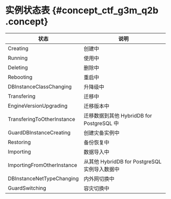 # 实例状态表 {#concept_ctf_g3m_q2b .concept}

|状态|说明|
|--|--|
|Creating|创建中|
|Running|使用中|
|Deleting|删除中|
|Rebooting|重启中|
|DBInstanceClassChanging|升降级中|
|Transfering|迁移中|
|EngineVersionUpgrading|迁移版本中|
|TransferingToOtherInstance|迁移数据到其他 HybridDB for PostgreSQL 中|
|GuardDBInstanceCreating|创建灾备实例中|
|Restoring|备份恢复中|
|Importing|数据导入中|
|ImportingFromOtherInstance|从其他 HybridDB for PostgreSQL 实例导入数据中|
|DBInstanceNetTypeChanging|内外网切换中|
|GuardSwitching|容灾切换中|

